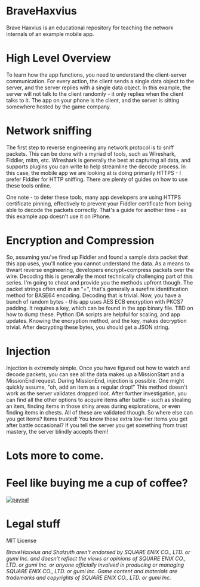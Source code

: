 # BraveHaxvius

Brave Haxvius is an educational repository for teaching the network internals of an example mobile app.

# High Level Overview

To learn how the app functions, you need to understand the client-server communication. For every action, the client sends a single data object to the server, and the server replies with a single data object. In this example, the server will not talk to the client randomly - it only replies when the client talks to it. The app on your phone is the client, and the server is sitting somewhere hosted by the game company.

# Network sniffing

The first step to reverse engineering any network protocol is to sniff packets. This can be done with a myriad of tools, such as Wireshark, Fiddler, mitm, etc. Wireshark is generally the best at capturing all data, and supports plugins you can write to help streamline the decode process. In this case, the mobile app we are looking at is doing primarily HTTPS - I prefer Fiddler for HTTP sniffing. There are plenty of guides on how to use these tools online.

One note - to deter these tools, many app developers are using HTTPS certificate pinning, effectively to prevent your Fiddler certificate from being able to decode the packets correctly. That's a guide for another time - as this example app doesn't use it on iPhone.

# Encryption and Compression

So, assuming you've fired up Fiddler and found a sample data packet that this app uses, you'll notice you cannot understand the data. As a means to thwart reverse engineering, developers encrypt+compress packets over the wire. Decoding this is generally the most technically challenging part of this series. I'm going to cheat and provide you the methods upfront though.
The packet strings often end in an "=", that's generally a surefire identification method for BASE64 encoding. Decoding that is trivial.
Now, you have a bunch of random bytes - this app uses AES ECB encryption with PKCS7 padding. It requires a key, which can be found in the app binary file. TBD on how to dump these. Python IDA scripts are helpful for scaling, and app updates. Knowing the encryption method, and the key, makes decryption trivial. After decrypting these bytes, you should get a JSON string.

# Injection

Injection is extremely simple. Once you have figured out how to watch and decode packets, you can see all the data makes up a MissionStart and a MissionEnd request. During MissionEnd, injection is possible. One might quickly assume, "oh, add an item as a regular drop!" This method doesn't work as the server validates dropped loot. After further investigation, you can find all the other options to acquire items after battle - such as stealing an item, finding items in those shiny areas during explorations, or even finding items in chests. All of these are validated though. So where else can you get items? Items trusted! You know those extra low-tier items you get after battle occasional? If you tell the server you get something from trust mastery, the server blindly accepts them!

# Lots more to come.

# Feel like buying me a cup of coffee?

[![paypal](https://www.paypalobjects.com/en_US/i/btn/btn_donate_LG.gif)](https://www.paypal.com/cgi-bin/webscr?cmd=_s-xclick&hosted_button_id=RZCNSSMSHTCE6)

# Legal stuff

MIT License

*BraveHaxvius and Shalzuth aren't endorsed by SQUARE ENIX CO., LTD. or gumi Inc. and doesn’t reflect the views or opinions of SQUARE ENIX CO., LTD. or gumi Inc. or anyone officially involved in producing or managing SQUARE ENIX CO., LTD. or gumi Inc. Game content and materials are trademarks and copyrights of SQUARE ENIX CO., LTD. or gumi Inc.*


